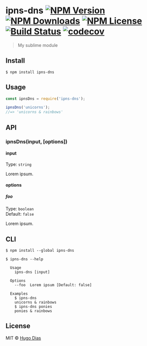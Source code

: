 # ipns-dns [![NPM Version](https://img.shields.io/npm/v/ipns-dns.svg)](https://www.npmjs.com/package/ipns-dns) [![NPM Downloads](https://img.shields.io/npm/dt/ipns-dns.svg)](https://www.npmjs.com/package/ipns-dns) [![NPM License](https://img.shields.io/npm/l/ipns-dns.svg)](https://www.npmjs.com/package/ipns-dns) [![Build Status](https://travis-ci.org/hugomrdias/ipns-dns.svg?branch=master)](https://travis-ci.org/hugomrdias/ipns-dns) [![codecov](https://codecov.io/gh/hugomrdias/ipns-dns/badge.svg?branch=master)](https://codecov.io/gh/hugomrdias/ipns-dns?branch=master)

> My sublime module


## Install

```
$ npm install ipns-dns
```


## Usage

```js
const ipnsDns = require('ipns-dns');

ipnsDns('unicorns');
//=> 'unicorns & rainbows'
```


## API

### ipnsDns(input, [options])

#### input

Type: `string`

Lorem ipsum.

#### options

##### foo

Type: `boolean`<br>
Default: `false`

Lorem ipsum.


## CLI

```
$ npm install --global ipns-dns
```

```
$ ipns-dns --help

  Usage
    ipns-dns [input]

  Options
    --foo  Lorem ipsum [Default: false]

  Examples
    $ ipns-dns
    unicorns & rainbows
    $ ipns-dns ponies
    ponies & rainbows
```


## License

MIT © [Hugo Dias](http://hugodias.me)
